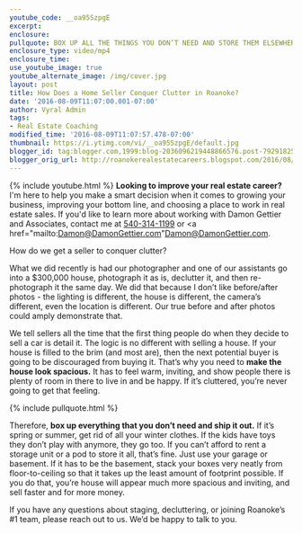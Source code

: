```yaml
---
youtube_code: __oa95SzpgE
excerpt:
enclosure:
pullquote: BOX UP ALL THE THINGS YOU DON’T NEED AND STORE THEM ELSEWHERE.
enclosure_type: video/mp4
enclosure_time:
use_youtube_image: true
youtube_alternate_image: /img/cover.jpg
layout: post
title: How Does a Home Seller Conquer Clutter in Roanoke?
date: '2016-08-09T11:07:00.001-07:00'
author: Vyral Admin
tags:
- Real Estate Coaching
modified_time: '2016-08-09T11:07:57.478-07:00'
thumbnail: https://i.ytimg.com/vi/__oa95SzpgE/default.jpg
blogger_id: tag:blogger.com,1999:blog-2036096219448866576.post-7929182504078143448
blogger_orig_url: http://roanokerealestatecareers.blogspot.com/2016/08/roanoke-real-estate-agent-how-home.html
---
```

{% include youtube.html %}
**Looking to improve your real estate career?** I'm here to help you make a smart decision when it comes to growing your business, improving your bottom line, and choosing a place to work in real estate sales. If you'd like to learn more about working with Damon Gettier and Associates, contact me at <a href="tel:540-314-1199">540-314-1199</a> or <a href="mailto:Damon@DamonGettier.com"Damon@DamonGettier.com</a>.

How do we get a seller to conquer clutter?

What we did recently is had our photographer and one of our assistants go into a $300,000 house, photograph it as is, declutter it, and then re-photograph it the same day. We did that because I don’t like before/after photos - the lighting is different, the house is different, the camera’s different, even the location is different. Our true before and after photos could amply demonstrate that.  

We tell sellers all the time that the first thing people do when they decide to sell a car is detail it. The logic is no different with selling a house. If your house is filled to the brim (and most are), then the next potential buyer is going to be discouraged from buying it. That’s why you need to **make the house look spacious.** It has to feel warm, inviting, and show people there is plenty of room in there to live in and be happy. If it’s cluttered, you’re never going to get that feeling.

{% include pullquote.html %}

Therefore, **box up everything that you don’t need and ship it out.** If it’s spring or summer, get rid of all your winter clothes. If the kids have toys they don’t play with anymore, they go too. If you can’t afford to rent a storage unit or a pod to store it all, that’s fine. Just use your garage or basement. If it has to be the basement, stack your boxes very neatly from floor-to-ceiling so that it takes up the least amount of footprint possible. If you do that, you’re house will appear much more spacious and inviting, and sell faster and for more money.

If you have any questions about staging, decluttering, or joining Roanoke’s #1 team, please reach out to us. We’d be happy to talk to you.
